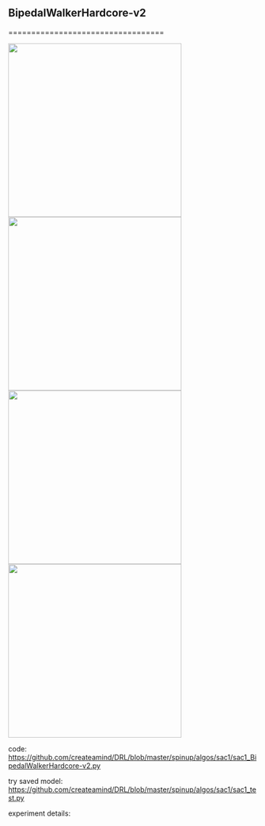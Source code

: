 ## BipedalWalkerHardcore-v2
==================================

<div>
    <img src="https://github.com/createamind/DRL/blob/master/video_pic/3trail.png" width="350" style="display:inline"/>
</div>


<div>
    <img src="https://github.com/createamind/DRL/blob/master/video_pic/10000ave.png" width="350" style="display:inline"/>
</div>


<div>
    <img src="https://github.com/createamind/DRL/blob/master/video_pic/AverageTestEpRet.png" width="350" style="display:inline"/>
</div>

<div>
    <img src="https://github.com/createamind/DRL/blob/master/video_pic/Q.png" width="350" style="display:inline"/>
</div>


code:
https://github.com/createamind/DRL/blob/master/spinup/algos/sac1/sac1_BipedalWalkerHardcore-v2.py

try saved model:
https://github.com/createamind/DRL/blob/master/spinup/algos/sac1/sac1_test.py

experiment details:

